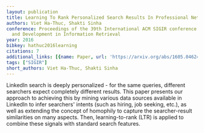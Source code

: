 ```yaml
---
layout: publication
title: Learning To Rank Personalized Search Results In Professional Networks
authors: Viet Ha-Thuc, Shakti Sinha
conference: Proceedings of the 39th International ACM SIGIR conference on Research
  and Development in Information Retrieval
year: 2016
bibkey: hathuc2016learning
citations: 7
additional_links: [{name: Paper, url: 'https://arxiv.org/abs/1605.04624'}]
tags: ["SIGIR"]
short_authors: Viet Ha-Thuc, Shakti Sinha
---
```

LinkedIn search is deeply personalized - for the same queries, different
searchers expect completely different results. This paper presents our approach
to achieving this by mining various data sources available in LinkedIn to infer
searchers' intents (such as hiring, job seeking, etc.), as well as extending
the concept of homophily to capture the searcher-result similarities on many
aspects. Then, learning-to-rank (LTR) is applied to combine these signals with
standard search features.